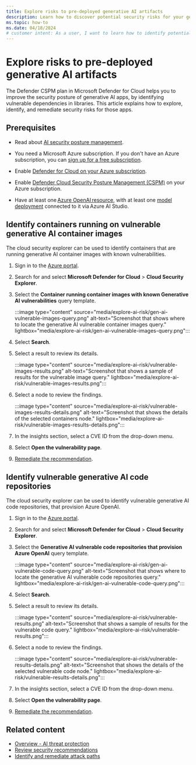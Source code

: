 ```yaml
---
title: Explore risks to pre-deployed generative AI artifacts
description: Learn how to discover potential security risks for your generative AI applications in Microsoft Defender for Cloud.
ms.topic: how-to
ms.date: 04/18/2024
# customer intent: As a user, I want to learn how to identify potential security risks for my generative AI applications in Microsoft Defender for Cloud so that I can enhance their security.
---
```


# Explore risks to pre-deployed generative AI artifacts

The Defender CSPM plan in Microsoft Defender for Cloud helps you to improve the security posture of generative AI apps, by identifying vulnerable dependencies in libraries. This article explains how to explore, identify, and remediate security risks for those apps.

## Prerequisites

- Read about [AI security posture management](ai-security-posture.md).

- You need a Microsoft Azure subscription. If you don't have an Azure subscription, you can [sign up for a free subscription](https://azure.microsoft.com/pricing/free-trial/).

- Enable [Defender for Cloud on your Azure subscription](connect-azure-subscription.md).

- Enable [Defender Cloud Security Posture Management (CSPM)](tutorial-enable-cspm-plan.md) on your Azure subscription.

- Have at least one [Azure OpenAI resource](../ai-studio/how-to/create-azure-ai-resource.md), with at least one [model deployment](../ai-studio/how-to/deploy-models-openai.md) connected to it via Azure AI Studio.

## Identify containers running on vulnerable generative AI container images

The cloud security explorer can be used to identify containers that are running generative AI container images with known vulnerabilities.

1. Sign in to the [Azure portal](https://portal.azure.com/).

1. Search for and select **Microsoft Defender for Cloud** > **Cloud Security Explorer**.

1. Select the **Container running container images with known Generative AI vulnerabilities** query template.

    :::image type="content" source="media/explore-ai-risk/gen-ai-vulnerable-images-query.png" alt-text="Screenshot that shows where to locate the generative AI vulnerable container images query." lightbox="media/explore-ai-risk/gen-ai-vulnerable-images-query.png":::

1. Select **Search**.

1. Select a result to review its details.

    :::image type="content" source="media/explore-ai-risk/vulnerable-images-results.png" alt-text="Screenshot that shows a sample of results for the vulnerable image query." lightbox="media/explore-ai-risk/vulnerable-images-results.png":::

1. Select a node to review the findings.

    :::image type="content" source="media/explore-ai-risk/vulnerable-images-results-details.png" alt-text="Screenshot that shows the details of the selected containers node." lightbox="media/explore-ai-risk/vulnerable-images-results-details.png":::

1. In the insights section, select a CVE ID from the drop-down menu.

1. Select **Open the vulnerability page**.

1. [Remediate the recommendation](implement-security-recommendations.md#remediate-recommendations).

## Identify vulnerable generative AI code repositories

The cloud security explorer can be used to identify vulnerable generative AI code repositories, that provision Azure OpenAI. 

1. Sign in to the [Azure portal](https://portal.azure.com/).

1. Search for and select **Microsoft Defender for Cloud** > **Cloud Security Explorer**.

1. Select the **Generative AI vulnerable code repositories that provision Azure OpenAI** query template.

    :::image type="content" source="media/explore-ai-risk/gen-ai-vulnerable-code-query.png" alt-text="Screenshot that shows where to locate the generative AI vulnerable code repositories query." lightbox="media/explore-ai-risk/gen-ai-vulnerable-code-query.png":::

1. Select **Search**.

1. Select a result to review its details.

    :::image type="content" source="media/explore-ai-risk/vulnerable-results.png" alt-text="Screenshot that shows a sample of results for the vulnerable code query." lightbox="media/explore-ai-risk/vulnerable-results.png":::

1. Select a node to review the findings.

    :::image type="content" source="media/explore-ai-risk/vulnerable-results-details.png" alt-text="Screenshot that shows the details of the selected vulnerable code node." lightbox="media/explore-ai-risk/vulnerable-results-details.png":::

1. In the insights section, select a CVE ID from the drop-down menu.

1. Select **Open the vulnerability page**.

1. [Remediate the recommendation](implement-security-recommendations.md#remediate-recommendations).

## Related content

- [Overview - AI threat protection](ai-threat-protection.md)
- [Review security recommendations](review-security-recommendations.md)
- [Identify and remediate attack paths](how-to-manage-attack-path.md)
